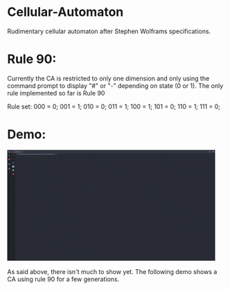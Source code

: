 # Cellular-Automaton
Rudimentary cellular automaton after Stephen Wolframs specifications.

# Rule 90:
Currently the CA is restricted to only one dimension and only using the command prompt
to display "#" or "-" depending on state (0 or 1). The only rule implemented so far is Rule 90

Rule set: 000 = 0; 001 = 1; 010 = 0; 011 = 1; 100 = 1; 101 = 0; 110 = 1; 111 = 0;

# Demo:
![](giphy.gif)

As said above, there isn't much to show yet.
The following demo shows a CA using rule 90 for a few generations.
